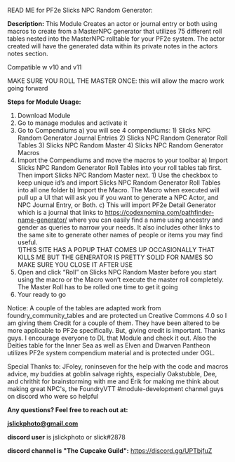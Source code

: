 READ ME for PF2e Slicks NPC Random Generator: 

**Description:** This Module Creates an actor or journal entry or both using macros to create from a MasterNPC generator that utilizes 75 different roll tables nested into the MasterNPC rolltable for your PF2e system. The actor created will have the generated data within its private notes in the actors notes section.

Compatible w v10 and v11

MAKE SURE YOU ROLL THE MASTER ONCE: this will allow the macro work going forward

**Steps for Module Usage:**
1) Download Module
2) Go to manage modules and activate it
3) Go to Compendiums
	a) you will see 4 compendiums:
		1) Slicks NPC Random Generator Journal Entries
		2) Slicks NPC Random Generator Roll Tables
		3) Slicks NPC Random Master
		4) Slicks NPC Random Generator Macros
4) Import the Compendiums and move the macros to your toolbar
	a) Import Slicks NPC Random Generator Roll Tables into your roll tables tab first. Then import Slicks NPC Random Master next. 
		1) Use the checkbox to keep unique id’s and import Slicks NPC Random Generator Roll Tables  into all one folder 
	b) Import the Macro.  The Macro when executed will pull up a UI that will ask you if you want to generate a NPC Actor, and NPC Journal Entry, or Both.
	c) This will import PF2e Detail Generator which is a journal that links to https://codexnomina.com/pathfinder-name-generator/ where you can easily find a name using ancestry and gender as queries to narrow your needs. It also includes other links to the same site to generate other names of people or items you may find useful.  
		1)THIS SITE HAS A POPUP THAT COMES UP OCCASIONALLY THAT KILLS ME BUT THE GENERATOR IS PRETTY SOLID FOR NAMES SO MAKE SURE YOU CLOSE IT AFTER USE
5) Open and click “Roll” on Slicks NPC Random Master before you start using the macro or the Macro won’t execute the master roll completely.  The Master Roll has to be rolled one time to get it going
6) Your ready to go

Notice: A couple of the tables are adapted work from foundry_community_tables and are protected un Creative Commons 4.0 so I am giving them Credit for a couple of them.  They have been altered to be more applicable to PF2e specifically. But, giving credit is important. Thanks guys.  I encourage everyone to DL that Module and check it out.  Also the Deities table for the Inner Sea as well as Elven and Dwarven Pantheon utilizes PF2e system compendium material and is protected under OGL.  

Special Thanks to: JFoley, roninseven for the help with the code and macros advice, my buddies at goblin salvage rights, especially Oakstubble, Dee, and chrithit for brainstorming with me and Erik for making me think about making great NPC's, the FoundryVTT #module-development channel guys on discord who were so helpful

**Any questions? Feel free to reach out at:**

**jslickphoto@gmail.com**

**discord user** is jslickphoto or slick#2878

**discord channel is "The Cupcake Guild":** https://discord.gg/UPTbjfuZ
